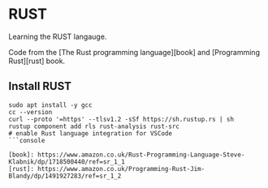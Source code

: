 # RUST

Learning the RUST langauge.

Code from the [The Rust programming language][book] and [Programming Rust][rust] book.

## Install RUST

```console
sudo apt install -y gcc
cc --version
curl --proto '=https' --tlsv1.2 -sSf https://sh.rustup.rs | sh
rustup component add rls rust-analysis rust-src
# enable Rust language integration for VSCode
```console

[book]: https://www.amazon.co.uk/Rust-Programming-Language-Steve-Klabnik/dp/1718500440/ref=sr_1_1
[rust]: https://www.amazon.co.uk/Programming-Rust-Jim-Blandy/dp/1491927283/ref=sr_1_2
